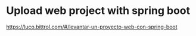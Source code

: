 # Upload web project with spring boot

https://luco.bittrol.com/#/levantar-un-proyecto-web-con-spring-boot